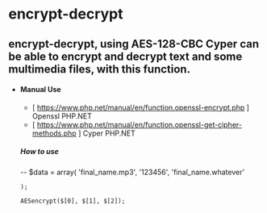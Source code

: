 # encrypt-decrypt
## encrypt-decrypt, using AES-128-CBC Cyper can be able to encrypt and decrypt text and some multimedia files, with this function.

-   #### Manual Use
    - [ https://www.php.net/manual/en/function.openssl-encrypt.php ] Openssl PHP.NET
    - [ https://www.php.net/manual/en/function.openssl-get-cipher-methods.php ] Cyper PHP.NET


    ##### How to use

    --   $data =  array(
            'final_name.mp3', 
            '123456', 
            'final_name.whatever'
            
        );
        
        AESencrypt($[0], $[1], $[2]);
